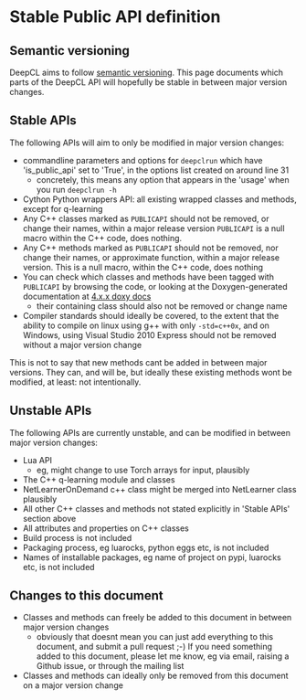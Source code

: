 # Stable Public API definition

## Semantic versioning

DeepCL aims to follow [semantic versioning](semver.org).  This page documents which parts of the DeepCL API
will hopefully be stable in between major version changes.

## Stable APIs

The following APIs will aim to only be modified in major version changes:
* commandline parameters and options for `deepclrun` which have 'is_public_api' set to 'True', in the options list created on around line 31
  * concretely, this means any option that appears in the 'usage' when you run `deepclrun -h`
* Cython Python wrappers API: all existing wrapped classes and methods, except for q-learning
* Any C++ classes marked as `PUBLICAPI` should not be removed, or change their names, within a major
release version  `PUBLICAPI` is a null macro within the C++ code, does nothing.
* Any C++ methods marked as `PUBLICAPI` should not be removed, nor change their names, or approximate
function, within a major release version.  This is a null macro, within the C++ code, does nothing
* You can check which classes and methods have been tagged with `PUBLICAPI` by browsing the code, or
looking at the Doxygen-generated documentation at [4.x.x doxy docs](http://deepcl.hughperkins.com/4.x.x/html/annotated.html)
  * their containing class should also not be removed or change name
* Compiler standards should ideally be covered, to the extent that the ability to compile on linux
using g++ with only `-std=c++0x`, and on Windows, using Visual Studio 2010 Express should not be removed without a major version change

This is not to say that new methods cant be added in between major versions.  They can, and will be,
but ideally these existing methods wont be modified, at least: not intentionally.

## Unstable APIs

The following APIs are currently unstable, and can be modified in between major version changes:
* Lua API
  * eg, might change to use Torch arrays for input, plausibly
* The C++ q-learning module and classes
* NetLearnerOnDemand c++ class might be merged into NetLearner class plausibly
* All other C++ classes and methods not stated explicitly in 'Stable APIs' section above
* All attributes and properties on C++ classes
* Build process is not included
* Packaging process, eg luarocks, python eggs etc, is not included
* Names of installable packages, eg name of project on pypi, luarocks etc, is not included

## Changes to this document

* Classes and methods can freely be added to this document in between major version changes
  * obviously that doesnt mean you can just add everything to this document, and submit a pull request ;-)  If you
need something added to this document, please let me know, eg via email, raising a Github issue, or through
the mailing list
* Classes and methods can ideally only be removed from this document on a major version change


